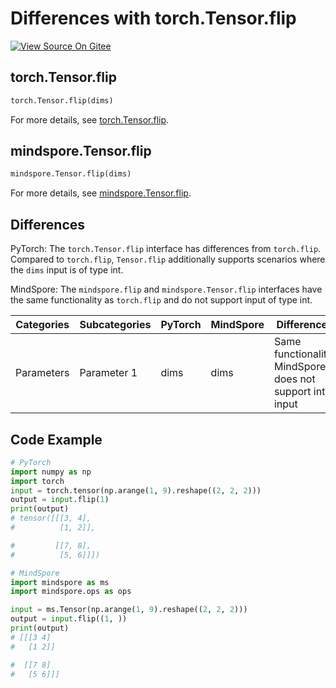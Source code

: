 # Differences with torch.Tensor.flip

[![View Source On Gitee](https://mindspore-website.obs.cn-north-4.myhuaweicloud.com/website-images/r2.3/resource/_static/logo_source_en.svg)](https://gitee.com/mindspore/docs/blob/r2.3/docs/mindspore/source_en/note/api_mapping/pytorch_diff/flip.md)

## torch.Tensor.flip

```python
torch.Tensor.flip(dims)
```

For more details, see [torch.Tensor.flip](https://pytorch.org/docs/1.8.1/tensors.html#torch.Tensor.flip).

## mindspore.Tensor.flip

```python
mindspore.Tensor.flip(dims)
```

For more details, see [mindspore.Tensor.flip](https://www.mindspore.cn/docs/zh-CN/r2.3/api_python/mindspore/Tensor/mindspore.Tensor.flip.html).

## Differences

PyTorch: The `torch.Tensor.flip` interface has differences from `torch.flip`. Compared to `torch.flip`, `Tensor.flip` additionally supports scenarios where the `dims` input is of type int.

MindSpore: The `mindspore.flip` and `mindspore.Tensor.flip` interfaces have the same functionality as `torch.flip` and do not support input of type int.

| Categories | Subcategories | PyTorch | MindSpore | Differences |
|----------|-------------|---------|-----------|------------|
| Parameters | Parameter 1 | dims | dims | Same functionality, MindSpore does not support int input |

## Code Example

```python
# PyTorch
import numpy as np
import torch
input = torch.tensor(np.arange(1, 9).reshape((2, 2, 2)))
output = input.flip(1)
print(output)
# tensor([[[3, 4],
#          [1, 2]],

#         [[7, 8],
#          [5, 6]]])

# MindSpore
import mindspore as ms
import mindspore.ops as ops

input = ms.Tensor(np.arange(1, 9).reshape((2, 2, 2)))
output = input.flip((1, ))
print(output)
# [[[3 4]
#   [1 2]]

#  [[7 8]
#   [5 6]]]
```